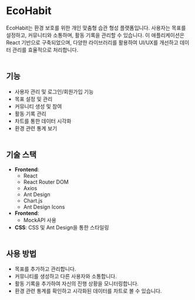 # EcoHabit

EcoHabit는 환경 보호를 위한 개인 맞춤형 습관 형성 플랫폼입니다. 사용자는 목표를 설정하고, 커뮤니티와 소통하며, 활동 기록을 관리할 수 있습니다. 이 애플리케이션은 React 기반으로 구축되었으며, 다양한 라이브러리를 활용하여 UI/UX를 개선하고 데이터 관리를 효율적으로 처리합니다.<br><br>

## 기능

- 사용자 관리 및 로그인/회원가입 기능<br>
- 목표 설정 및 관리<br>
- 커뮤니티 생성 및 참여<br>
- 활동 기록 관리<br>
- 차트를 통한 데이터 시각화<br>
- 환경 관련 통계 보기<br><br>

## 기술 스택

- **Frontend**:<br>
  - React<br>
  - React Router DOM<br>
  - Axios<br>
  - Ant Design<br>
  - Chart.js<br>
  - Ant Design Icons<br>
- **Frontend**:<br>
  - MockAPI 사용<br>
- **CSS**: CSS 및 Ant Design을 통한 스타일링<br><br>

## 사용 방법

- 목표를 추가하고 관리합니다.<br>
- 커뮤니티를 생성하고 다른 사용자와 소통합니다.<br>
- 활동 기록을 추가하여 자신의 진행 상황을 모니터링합니다.<br>
- 환경 관련 통계를 확인하고 시각화된 데이터를 차트로 볼 수 있습니다.<br><br>
